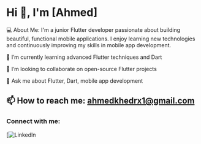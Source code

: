 # Hi 👋, I'm [Ahmed]

💻 About Me:
I'm a junior Flutter developer passionate about building beautiful, functional mobile applications. I enjoy learning new technologies and continuously improving my skills in mobile app development.

🌱 I’m currently learning advanced Flutter techniques and Dart

👯 I’m looking to collaborate on open-source Flutter projects

💬 Ask me about Flutter, Dart, mobile app development

📫 How to reach me: **[ahmedkhedrx1@gmail.com](mailto:ahmedkhedrx1@gmail.com)**
---

### Connect with me:

[![LinkedIn](www.linkedin.com/in/ahmed-khedr-62b8b3315)



